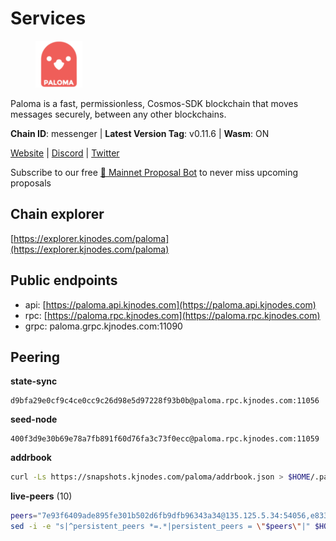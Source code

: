 # Services

<figure><img src="https://raw.githubusercontent.com/kj89/cosmos-images/main/logos/paloma.png" alt=""><figcaption></figcaption></figure>

Paloma is a fast, permissionless, Cosmos-SDK blockchain that  moves messages securely, between any other blockchains.

**Chain ID**: messenger | **Latest Version Tag**: v0.11.6 | **Wasm**: ON

[Website](https://www.palomachain.com) | [Discord](https://discord.gg/tKVFpfdSw4) | [Twitter](https://twitter.com/paloma_chain)



Subscribe to our free [🤖 Mainnet Proposal Bot](https://t.me/kjnodes_proposal_bot) to never miss upcoming proposals


## Chain explorer
[https://explorer.kjnodes.com/paloma](https://explorer.kjnodes.com/paloma)

## Public endpoints

* api: [https://paloma.api.kjnodes.com](https://paloma.api.kjnodes.com)
* rpc: [https://paloma.rpc.kjnodes.com](https://paloma.rpc.kjnodes.com)
* grpc: paloma.grpc.kjnodes.com:11090

## Peering

**state-sync**

```text
d9bfa29e0cf9c4ce0cc9c26d98e5d97228f93b0b@paloma.rpc.kjnodes.com:11056
```

**seed-node**

```text
400f3d9e30b69e78a7fb891f60d76fa3c73f0ecc@paloma.rpc.kjnodes.com:11059
```

**addrbook**
```bash
curl -Ls https://snapshots.kjnodes.com/paloma/addrbook.json > $HOME/.paloma/config/addrbook.json
```

**live-peers** (10)
```bash
peers="7e93f6409ade895fe301b502d6fb9dfb96343a34@135.125.5.34:54056,e833844c00b8ce60ce6826f170becfa18e6172c2@46.4.27.59:26656,527200c42834243b6dc8dacbe26423b7e6577e0f@138.201.129.102:26656,2c6772b11c1f9eff2a923eb2bf808543cdd501c5@79.143.179.196:26656,b3ba407aef9e18e16e8e9a3b523a1b026dabeab3@84.46.248.174:26656,87b4221770495e66e772a53bbea92a15aff288c2@144.126.158.0:26656,b244dfc19293103040d4bdad359534d0990a9070@45.140.185.181:26656,e4b7cdd48c39c355e9a3480f4f4d5afab8fb0e08@46.0.203.78:26637,8ed8cddfac504d986a2c6545def0e57b2c6aa5db@65.109.106.172:38656,d9bfa29e0cf9c4ce0cc9c26d98e5d97228f93b0b@65.109.88.38:11056"
sed -i -e "s|^persistent_peers *=.*|persistent_peers = \"$peers\"|" $HOME/.paloma/config/config.toml
```

